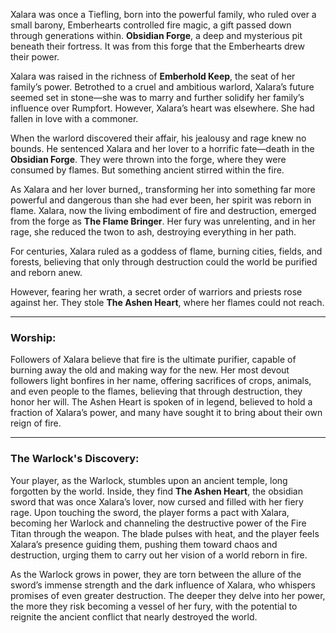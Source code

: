 Xalara was once a Tiefling, born into the powerful family, who ruled over a small barony, Emberhearts controlled fire magic, a gift passed down through generations within. **Obsidian Forge**, a deep and mysterious pit beneath their fortress. It was from this forge that the Emberhearts drew their power.

Xalara was raised in the richness of **Emberhold Keep**, the seat of her family’s power. Betrothed to a cruel and ambitious warlord, Xalara’s future seemed set in stone—she was to marry and further solidify her family’s influence over Rumpfort. However, Xalara’s heart was elsewhere. She had fallen in love with a commoner.

When the warlord discovered their affair, his jealousy and rage knew no bounds. He sentenced Xalara and her lover to a horrific fate—death in the **Obsidian Forge**. They were thrown into the forge, where they were consumed by flames. But something ancient stirred within the fire.

As Xalara and her lover burned,, transforming her into something far more powerful and dangerous than she had ever been, her spirit was reborn in flame. Xalara, now the living embodiment of fire and destruction, emerged from the forge as **The Flame Bringer**. Her fury was unrelenting, and in her rage, she reduced the twon to ash, destroying everything in her path.

For centuries, Xalara ruled as a goddess of flame, burning cities, fields, and forests, believing that only through destruction could the world be purified and reborn anew.

However, fearing her wrath, a secret order of warriors and priests rose against her. They stole **The Ashen Heart**, where her flames could not reach. 

---

### **Worship:**

Followers of Xalara believe that fire is the ultimate purifier, capable of burning away the old and making way for the new. Her most devout followers light bonfires in her name, offering sacrifices of crops, animals, and even people to the flames, believing that through destruction, they honor her will. The Ashen Heart is spoken of in legend, believed to hold a fraction of Xalara’s power, and many have sought it to bring about their own reign of fire.

---

### **The Warlock's Discovery:**

Your player, as the Warlock, stumbles upon an ancient temple, long forgotten by the world. Inside, they find **The Ashen Heart**, the obsidian sword that was once Xalara’s lover, now cursed and filled with her fiery rage. Upon touching the sword, the player forms a pact with Xalara, becoming her Warlock and channeling the destructive power of the Fire Titan through the weapon. The blade pulses with heat, and the player feels Xalara’s presence guiding them, pushing them toward chaos and destruction, urging them to carry out her vision of a world reborn in fire.

As the Warlock grows in power, they are torn between the allure of the sword’s immense strength and the dark influence of Xalara, who whispers promises of even greater destruction. The deeper they delve into her power, the more they risk becoming a vessel of her fury, with the potential to reignite the ancient conflict that nearly destroyed the world.